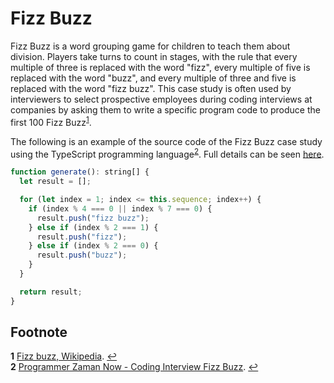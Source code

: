 # Fizz Buzz

Fizz Buzz is a word grouping game for children to teach them about division. Players take turns to count in stages, with the rule that every multiple of three is replaced with the word "fizz", every multiple of five is replaced with the word "buzz", and every multiple of three and five is replaced with the word "fizz buzz". This case study is often used by interviewers to select prospective employees during coding interviews at companies by asking them to write a specific program code to produce the first 100 Fizz Buzz<sup id="pg1">[1](#fn1)</sup>.

The following is an example of the source code of the Fizz Buzz case study using the TypeScript programming language<sup id="pg2">[2](#fn2)</sup>. Full details can be seen [here](index.ts).

```js
function generate(): string[] {
  let result = [];

  for (let index = 1; index <= this.sequence; index++) {
    if (index % 4 === 0 || index % 7 === 0) {
      result.push("fizz buzz");
    } else if (index % 2 === 1) {
      result.push("fizz");
    } else if (index % 2 === 0) {
      result.push("buzz");
    }
  }

  return result;
}
```

## Footnote

<strong id="fn1">1</strong> [Fizz buzz, Wikipedia](https://en.wikipedia.org/wiki/Fizz_buzz). [↩](#pg1)
<br>
<strong id="fn2">2</strong> [Programmer Zaman Now - Coding Interview Fizz Buzz](https://www.youtube.com/watch?v=FKHV-i7UUvI). [↩](#pg2)
<br>
